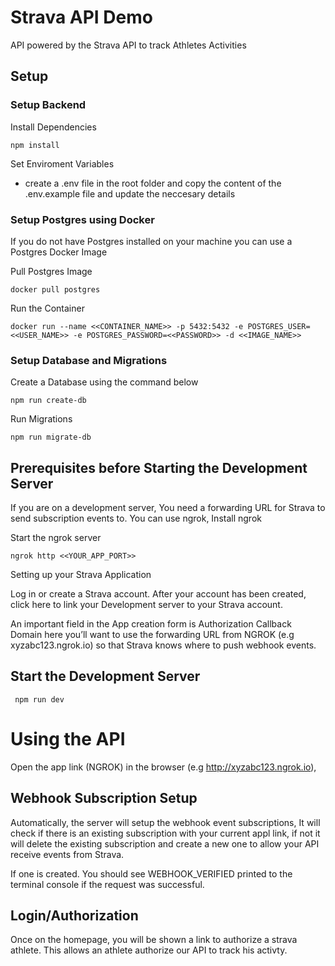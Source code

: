 # Strava API Demo

API powered by the Strava API to track Athletes Activities

## Setup

### Setup Backend

Install Dependencies

```
npm install

```

Set Enviroment Variables

- create a .env file in the root folder and copy the content of the .env.example file and update the neccesary details

### Setup Postgres using Docker

If you do not have Postgres installed on your machine you can use a Postgres Docker Image

Pull Postgres Image

```
docker pull postgres

```

Run the Container

```
docker run --name <<CONTAINER_NAME>> -p 5432:5432 -e POSTGRES_USER=<<USER_NAME>> -e POSTGRES_PASSWORD=<<PASSWORD>> -d <<IMAGE_NAME>>

```

### Setup Database and Migrations

Create a Database using the command below

```
npm run create-db

```

Run Migrations

```
npm run migrate-db

```

## Prerequisites before Starting the Development Server

If you are on a development server, You need a forwarding URL for Strava to send subscription events to. You can use ngrok, Install ngrok

Start the ngrok server

```
ngrok http <<YOUR_APP_PORT>>

```

Setting up your Strava Application

Log in or create a Strava account. After your account has been created, click here to link your Development server to your Strava account.

An important field in the App creation form is Authorization Callback Domain here you’ll want to use the forwarding URL from NGROK (e.g xyzabc123.ngrok.io) so that Strava knows where to push webhook events.

## Start the Development Server

```
 npm run dev

```

# Using the API

Open the app link (NGROK) in the browser (e.g http://xyzabc123.ngrok.io),

## Webhook Subscription Setup

Automatically, the server will setup the webhook event subscriptions, It will check if there is an existing subscription with your current appl link, if not it will delete the existing subscription and create a new one to allow your API receive events from Strava.

If one is created. You should see WEBHOOK_VERIFIED printed to the terminal console if the request was successful.

## Login/Authorization

Once on the homepage, you will be shown a link to authorize a strava athlete. This allows an athlete authorize our API to track his activty.
